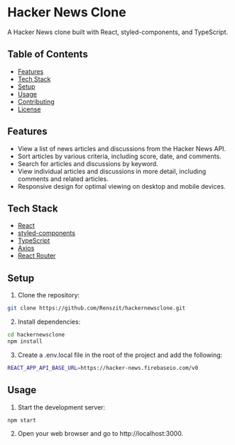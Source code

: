 # Hacker News Clone

A Hacker News clone built with React, styled-components, and TypeScript.

## Table of Contents

- [Features](#features)
- [Tech Stack](#tech-stack)
- [Setup](#setup)
- [Usage](#usage)
- [Contributing](#contributing)
- [License](#license)

## Features

- View a list of news articles and discussions from the Hacker News API.
- Sort articles by various criteria, including score, date, and comments.
- Search for articles and discussions by keyword.
- View individual articles and discussions in more detail, including comments and related articles.
- Responsive design for optimal viewing on desktop and mobile devices.

## Tech Stack

- [React](https://reactjs.org/)
- [styled-components](https://styled-components.com/)
- [TypeScript](https://www.typescriptlang.org/)
- [Axios](https://axios-http.com/)
- [React Router](https://reactrouter.com/)

## Setup

1. Clone the repository:

```sh
git clone https://github.com/Renszit/hackernewsclone.git
```

2. Install dependencies:

```sh
cd hackernewsclone
npm install
```

3. Create a .env.local file in the root of the project and add the following:

```sh
REACT_APP_API_BASE_URL=https://hacker-news.firebaseio.com/v0
```

## Usage


1. Start the development server:
```sh
npm start
```

2. Open your web browser and go to http://localhost:3000.
